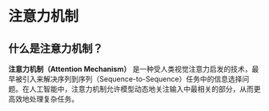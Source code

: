 # 注意力机制

## 什么是注意力机制？

**注意力机制（Attention Mechanism）** 是一种受人类视觉注意力启发的技术，最早被引入来解决序列到序列（Sequence-to-Sequence）任务中的信息选择问题。在人工智能中，注意力机制允许模型动态地关注输入中最相关的部分，从而更高效地处理复杂任务。